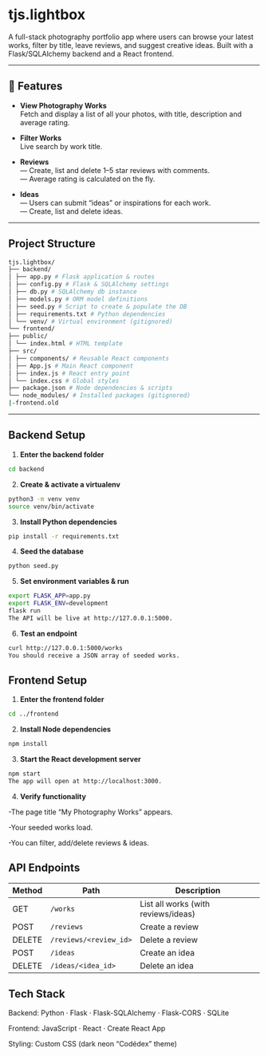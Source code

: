 # tjs.lightbox

A full-stack photography portfolio app where users can browse your latest works, filter by title, leave reviews, and suggest creative ideas. Built with a Flask/SQLAlchemy backend and a React frontend.

---

## 🚀 Features

- **View Photography Works**  
  Fetch and display a list of all your photos, with title, description and average rating.

- **Filter Works**  
  Live search by work title.

- **Reviews**  
  — Create, list and delete 1–5 star reviews with comments.  
  — Average rating is calculated on the fly.

- **Ideas**  
  — Users can submit “ideas” or inspirations for each work.  
  — Create, list and delete ideas.

---

##  Project Structure

```bash
tjs.lightbox/
├── backend/
│ ├── app.py # Flask application & routes
│ ├── config.py # Flask & SQLAlchemy settings
│ ├── db.py # SQLAlchemy db instance
│ ├── models.py # ORM model definitions
│ ├── seed.py # Script to create & populate the DB
│ ├── requirements.txt # Python dependencies
│ └── venv/ # Virtual environment (gitignored)
└── frontend/
├── public/
│ └── index.html # HTML template
├── src/
│ ├── components/ # Reusable React components
│ ├── App.js # Main React component
│ ├── index.js # React entry point
│ └── index.css # Global styles
├── package.json # Node dependencies & scripts
└── node_modules/ # Installed packages (gitignored)
|-frontend.old
```

---

##  Backend Setup

1. **Enter the backend folder**  
```bash
cd backend
```

2. **Create & activate a virtualenv**
```bash
python3 -m venv venv
source venv/bin/activate
```
3. **Install Python dependencies**
```bash
pip install -r requirements.txt
```

4. **Seed the database**
```bash
python seed.py
```
5. **Set environment variables & run**
```bash
export FLASK_APP=app.py
export FLASK_ENV=development
flask run
The API will be live at http://127.0.0.1:5000.
```

6. **Test an endpoint**
```bash
curl http://127.0.0.1:5000/works
You should receive a JSON array of seeded works.
```

## Frontend Setup
1. **Enter the frontend folder**

```bash
cd ../frontend
```

2. **Install Node dependencies**
```bash
npm install
```

3. **Start the React development server**
```bash
npm start
The app will open at http://localhost:3000.
```

4. **Verify functionality**

-The page title “My Photography Works” appears.

-Your seeded works load.

-You can filter, add/delete reviews & ideas.

## API Endpoints
| Method | Path                   | Description                         |
| ------ | ---------------------- | ----------------------------------- |
| GET    | `/works`               | List all works (with reviews/ideas) |
| POST   | `/reviews`             | Create a review                     |
| DELETE | `/reviews/<review_id>` | Delete a review                     |
| POST   | `/ideas`               | Create an idea                      |
| DELETE | `/ideas/<idea_id>`     | Delete an idea                      |


## Tech Stack
Backend: Python · Flask · Flask-SQLAlchemy · Flask-CORS · SQLite

Frontend: JavaScript · React · Create React App

Styling: Custom CSS (dark neon “Codédex” theme)

